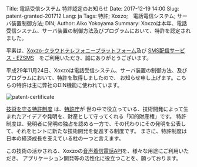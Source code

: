 Title: 電話受信システム 特許認定のお知らせ
Date: 2017-12-19 14:00
Slug: patent-granted-201712
Lang: ja
Tags: 特許; Xoxzo;　電話電信システム; サーバ装置制御方法; DIN;
Author: Aiko Yokoyama
Summary: Xoxzoは本年、電話受信システム、サーバ装置の制御方法及びプログラムにおいて、特許を認定されました。

平素は、[Xoxzo-クラウドテレフォニープラットフォーム](https://www.xoxzo.com/ja/)及び
[SMS配信サービス・EZSMS](https://www.ezsms.biz/ja/)　をご利用いただき、誠にありがとうございます。

平成29年11月24日、Xoxzoは電話受信システム、サーバ装置の制御方法、及びプログラムにおいて、特許を取得しましたので、
お知らせ申し上げます。こちらの特許は主に弊社のDIN機能に使われています。

![patent-certificate](/images/patent.jpg)

[技術を守る特許制度](https://www.jpo.go.jp/beginner/beginner_03.html) は、[特許庁](https://www.jpo.go.jp/indexj.htm)が
世の中で役立っている、技術開発によって生まれたアイデアや発明を、財産として守ってくれる「知的財産権」です。
特許制度は、発明者に発明の独占を認める一方で、その代わりにその発明を公表して、それをヒントに新たな技術開発を促進する制度です。 
まさに、特許制度は日本の経済成長を支えている柱の一つと言えます。

この技術の活かされる、Xoxzoの[音声着信電話API](https://www.xoxzo.com/ja/about/dial-in-api/)を、様々な用途にご利用いただき、
アプリケーション開発等の活性化に役立つことを、願っております。

